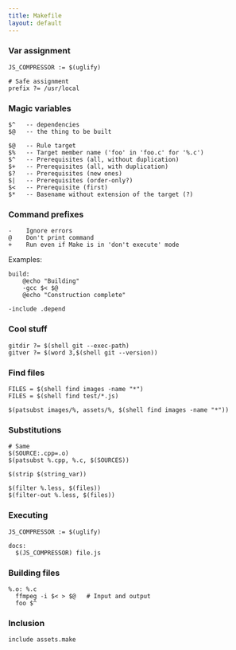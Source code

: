 ```yaml
---
title: Makefile
layout: default
---
```


### Var assignment

    JS_COMPRESSOR := $(uglify)

    # Safe assignment
    prefix ?= /usr/local

### Magic variables

    $^   -- dependencies
    $@   -- the thing to be built

    $@   -- Rule target
    $%   -- Target member name ('foo' in 'foo.c' for '%.c')
    $^   -- Prerequisites (all, without duplication)
    $+   -- Prerequisites (all, with duplication)
    $?   -- Prerequisites (new ones)
    $|   -- Prerequisites (order-only?)
    $<   -- Prerequisite (first)
    $*   -- Basename without extension of the target (?)

### Command prefixes

    -    Ignore errors
    @    Don't print command
    +    Run even if Make is in 'don't execute' mode

Examples:

    build:
        @echo "Building"
        -gcc $< $@
        @echo "Construction complete"

    -include .depend

### Cool stuff

    gitdir ?= $(shell git --exec-path)
    gitver ?= $(word 3,$(shell git --version))

### Find files

    FILES = $(shell find images -name "*")
    FILES = $(shell find test/*.js)

    $(patsubst images/%, assets/%, $(shell find images -name "*"))

### Substitutions

    # Same
    $(SOURCE:.cpp=.o)
    $(patsubst %.cpp, %.c, $(SOURCES))

    $(strip $(string_var))

    $(filter %.less, $(files))
    $(filter-out %.less, $(files))

### Executing

    JS_COMPRESSOR := $(uglify)

    docs:
      $(JS_COMPRESSOR) file.js

### Building files

    %.o: %.c
      ffmpeg -i $< > $@   # Input and output
      foo $^

### Inclusion

    include assets.make
